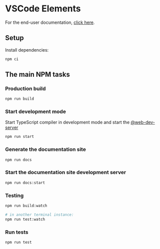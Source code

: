 # VSCode Elements 

For the end-user documentation, [click here](https://vscode-elements.github.io).

## Setup

Install dependencies:

```bash
npm ci
```

## The main NPM tasks

### Production build

```bash
npm run build
```

### Start development mode

Start TypeScript compiler in development mode and start the [@web-dev-server](https://modern-web.dev/docs/dev-server/overview/)

```bash
npm run start
```

### Generate the documentation site

```bash
npm run docs
```

### Start the documentation site development server

```bash
npm run docs:start
```

### Testing

```bash
npm run build:watch

# in another terminal instance:
npm run test:watch
```

### Run tests

```bash
npm run test
```
